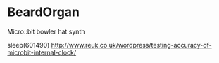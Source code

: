 # BeardOrgan
Micro::bit bowler hat synth

sleep(601490)
http://www.reuk.co.uk/wordpress/testing-accuracy-of-microbit-internal-clock/
